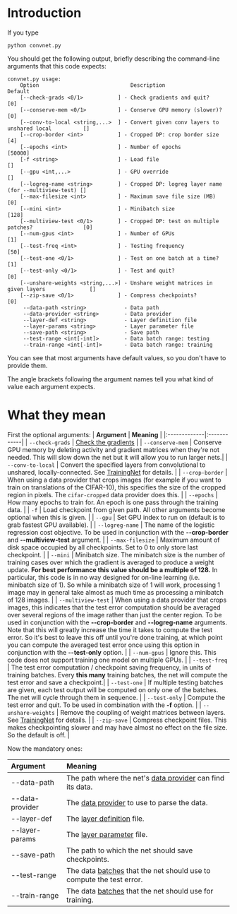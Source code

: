 # Introduction #

If you type
```
python convnet.py
```

You should get the following output, briefly describing the command-line arguments that this code expects:

```
convnet.py usage:
    Option                             Description                                          Default 
    [--check-grads <0/1>           ] - Check gradients and quit?                            [0]     
    [--conserve-mem <0/1>          ] - Conserve GPU memory (slower)?                        [0]
    [--conv-to-local <string,...>  ] - Convert given conv layers to unshared local          []      
    [--crop-border <int>           ] - Cropped DP: crop border size                         [4]     
    [--epochs <int>                ] - Number of epochs                                     [50000] 
    [-f <string>                   ] - Load file                                            []      
    [--gpu <int,...>               ] - GPU override                                         []      
    [--logreg-name <string>        ] - Cropped DP: logreg layer name (for --multiview-test) []      
    [--max-filesize <int>          ] - Maximum save file size (MB)                          [0]     
    [--mini <int>                  ] - Minibatch size                                       [128]   
    [--multiview-test <0/1>        ] - Cropped DP: test on multiple patches?                [0]     
    [--num-gpus <int>              ] - Number of GPUs                                       [1]     
    [--test-freq <int>             ] - Testing frequency                                    [50]    
    [--test-one <0/1>              ] - Test on one batch at a time?                         [1]     
    [--test-only <0/1>             ] - Test and quit?                                       [0]     
    [--unshare-weights <string,...>] - Unshare weight matrices in given layers              []      
    [--zip-save <0/1>              ] - Compress checkpoints?                                [0]     
     --data-path <string>            - Data path                                                    
     --data-provider <string>        - Data provider                                                
     --layer-def <string>            - Layer definition file                                        
     --layer-params <string>         - Layer parameter file                                         
     --save-path <string>            - Save path                                                    
     --test-range <int[-int]>        - Data batch range: testing                                    
     --train-range <int[-int]>       - Data batch range: training       
```

You can see that most arguments have default values, so you don't have to provide them.

The angle brackets following the argument names tell you what kind of value each argument expects.

# What they mean #

First the optional arguments:
| **Argument** | **Meaning** |
|:-------------|:------------|
| `--check-grads` | [Check the gradients](CheckingGradients.md) |
| `--conserve-mem` | Conserve GPU memory by deleting activity and gradient matrices when they're not needed. This will slow down the net but it will allow you to run larger nets.|
| `--conv-to-local` | Convert the specified layers from convolutional to unshared, locally-connected. See [TrainingNet](TrainingNet#Convert_convolutional_layers_to_unshared,_locally-connected_laye.md) for details. |
| `--crop-border` | When using a data provider that crops images (for example if you want to train on translations of the CIFAR-10), this specifies the size of the cropped region in pixels. The `cifar-cropped` data provider does this. |
| `--epochs` | How many epochs to train for. An epoch is one pass through the training data. |
| `-f` | Load checkpoint from given path. All other arguments become optional when this is given. |
| `--gpu` | Set GPU index to run on (default is to grab fastest GPU available). |
| `--logreg-name` | The name of the logistic regression cost objective. To be used in conjunction with the **--crop-border** and **--multiview-test** argument. |
| `--max-filesize` | Maximum amount of disk space occupied by all checkpoints. Set to 0 to only store last checkpoint. |
| `--mini` | Minibatch size. The minibatch size is the number of training cases over which the gradient is averaged to produce a weight update. **For best performance this value should be a multiple of 128.** In particular, this code is in no way designed for on-line learning (i.e. minibatch size of 1). So while a minibatch size of 1 will work, processing 1 image may in general take almost as much time as processing a minibatch of 128 images. |
| `--multiview-test` | When using a data provider that crops images, this indicates that the test error computation should be averaged over several regions of the image rather than just the center region. To be used in conjunction with the **--crop-border** and **--logreg-name** arguments. Note that this will greatly increase the time it takes to compute the test error. So it's best to leave this off until you're done training, at which point you can compute the averaged test error once using this option in conjunction with the **--test-only** option. |
| `--num-gpus` | Ignore this. This code does not support training one model on multiple GPUs. |
| `--test-freq` | The test error computation / checkpoint saving frequency, in units of training batches. Every **this many** training batches,  the net will compute the test error and save a checkpoint.|
| `--test-one` | If multiple testing batches are given, each test output will be computed on only one of the batches. The net will cycle through them in sequence. |
| `--test-only` | Compute the test error and quit. To be used in combination with the **-f** option. |
| `--unshare-weights` | Remove the coupling of weight matrices between layers. See [TrainingNet](TrainingNet#Decouple_weight_matrices_between_layers.md) for details. |
| `--zip-save` | Compress checkpoint files. This makes checkpointing slower and may have almost no effect on the file size. So the default is off. |

Now the mandatory ones:

| **Argument** | **Meaning** |
|:-------------|:------------|
| --data-path | The path where the net's [data provider](Data.md) can find its data. |
| --data-provider | The [data provider](Data.md) to use to parse the data. |
| --layer-def | The [layer definition](LayerParams#Layer_definition_file.md) file. |
| --layer-params | The [layer parameter](LayerParams#Layer_parameter_file.md) file. |
| --save-path | The path to which the net should save checkpoints. |
| --test-range | The data [batches](Data.md) that the net should use to compute the test error. |
| --train-range | The data [batches](Data.md) that the net should use for training. |